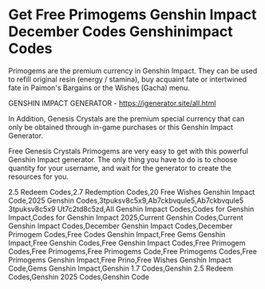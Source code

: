 # Get Free Primogems Genshin Impact December Codes Genshinimpact Codes

Primogems are the premium currency in Genshin Impact. They can be used to refill original resin (energy / stamina), buy acquaint fate or intertwined fate in Paimon's Bargains or the Wishes (Gacha) menu.

GENSHIN IMPACT GENERATOR - https://igenerator.site/all.html

In Addition, Genesis Crystals are the premium special currency that can only be obtained through in-game purchases or this Genshin Impact Generator.

Free Genesis Crystals Primogems are very easy to get with this powerful Genshin Impact generator. The only thing you have to do is to choose quantity for your username, and wait for the generator to create the resources for you.

2.5 Redeem Codes,2.7 Redemption Codes,20 Free Wishes Genshin Impact Code,2025 Genshin Codes,3tpuksv8c5x9,Ab7ckbvqule5,Ab7ckbvqule5 3tpuksv8c5x9 Ut7c2td8c5zd,All Genshin Impact Codes,Codes for Genshin Impact,Codes for Genshin Impact 2025,Current Genshin Codes,Current Genshin Impact Codes,December Genshin Impact Codes,December Primogem Codes,Free Codes Genshin Impact,Free Gems Genshin Impact,Free Genshin Codes,Free Genshin Impact Codes,Free Primogem Codes,Free Primogems,Free Primogems Code,Free Primogems Codes,Free Primogems Genshin Impact,Free Prino,Free Wishes Genshin Impact Code,Gems Genshin Impact,Genshin 1.7 Codes,Genshin 2.5 Redeem Codes,Genshin 2025 Codes,Genshin Code

